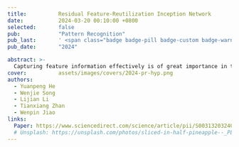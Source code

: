 ```yaml
---
title:          Residual Feature-Reutilization Inception Network
date:           2024-03-20 00:10:00 +0800
selected:       false
pub:            "Pattern Recognition"
pub_last:       ' <span class="badge badge-pill badge-custom badge-warning">CCF B</span>'
pub_date:       "2024"

abstract: >-
  Capturing feature information effectively is of great importance in the field of computer vision. With the development of convolutional neural networks, concepts like residual connection and multiple scales promote continual performance gains in diverse deep learning vision tasks. In this paper, novel residual feature-reutilization inception and split-residual feature-reutilization inception are proposed to improve performance on various vision tasks. It consists of four parallel branches, each with convolutional kernels of different sizes. These branches are interconnected by hierarchically organized channels, similar to residual connections, facilitating information exchange and rich dimensional variations at different levels. This structure enables the acquisition of features with varying granularity and effectively broadens the span of the receptive field in each network layer. Moreover, according to the network structure designed above, split-residual feature-reutilization inceptions can adjust the split ratio of the input information, thereby reducing the number of parameters and guaranteeing the model performance. Specifically, in image classification experiments based on popular vision datasets, such as CIFAR10 (97.94%), CIFAR100 (85.91%), Tiny Imagenet (70.54%) and ImageNet (80.83%), we obtain state-of-the-art results compared with other modern models under the premise that the models’ sizes are approximate and no additional data is used.
cover:          assets/images/covers/2024-pr-hyp.png
authors:
  - Yuanpeng He
  - Wenjie Song
  - Lijian Li
  - Tianxiang Zhan
  - Wenpin Jiao
links:
  Paper: https://www.sciencedirect.com/science/article/pii/S0031320324001900
  # Unsplash: https://unsplash.com/photos/sliced-in-half-pineapple--_PLJZmHZzk
---
```

